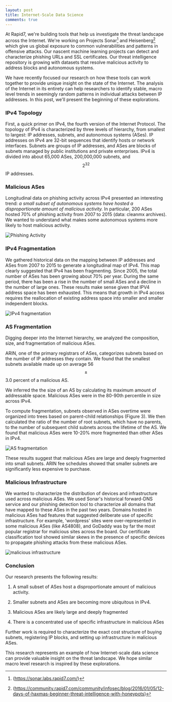 ```yaml
---
layout: post
title: Internet-Scale Data Science
comments: true
---
```


At Rapid7, we're building tools that help us investigate the threat landscape across the Internet. We're working on Projects Sonar[^1] and Heisenberg[^2] which give us global exposure to common vulnerabilities and patterns in offensive attacks. Our nascent machine learning projects can detect and characterize phishing URLs and SSL certificates. Our threat intelligence repository is growing with datasets that resolve malicious activity to address blocks and autonomous systems.

We have recently focused our research on how these tools can work together to provide unique insight on the state of the Internet. The analysis of the Internet in its entirety can help researchers to identify stable, macro level trends in seemingly random patterns in individual attacks between IP addresses. In this post, we'll present the beginning of these explorations.

### IPv4 Topology
First, a quick primer on IPv4, the fourth version of the Internet Protocol. The topology of IPv4 is characterized by three levels of hierarchy, from smallest to largest: IP addresses, subnets, and autonomous systems (ASes). IP addresses on IPv4 are 32-bit sequences that identify hosts or network interfaces. Subnets are groups of IP addresses, and ASes are blocks of subnets managed by public institutions and private enterprises. IPv4 is divided into about 65,000 ASes, 200,000,000 subnets, and $$2^32$$ IP addresses.

### Malicious ASes

Longitudinal data on phishing activity across IPv4 presented an interesting trend: *a small subset of autonomous systems have hosted a disproportionate amount of malicious activity.* In particular, 200 ASes hosted 70% of phishing activity from 2007 to 2015 (data: cleanmx archives). We wanted to understand what makes some autonomous systems more likely to host malicious activity.


![Phishing Activity](http://pegasos1.github.io/public/20160215/fig1.png)


### IPv4 Fragmentation

We gathered historical data on the mapping between IP addresses and ASes from 2007 to 2015 to generate a longitudinal map of IPv4. This map clearly suggested that IPv4 has been fragmenting. Since 2005, the total number of ASes has been growing about 70% per year. During the same period, there has been a rise in the number of small ASes and a decline in the number of large ones. These results make sense given that IPV4 address space has been exhausted. This means that growth in IPv4 access requires the reallocation of existing address space into smaller and smaller independent blocks.

![IPv4 fragmentation](http://pegasos1.github.io/public/20160215/fig2.png)

### AS Fragmentation

Digging deeper into the Internet hierarchy, we analyzed the composition, size, and fragmentation of malicious ASes.

ARIN, one of the primary registrars of ASes, categorizes subnets based on the number of IP addresses they contain. We found that the smallest subnets available made up on average 56 $$\pm$$ 3.0 percent of a malicious AS.

We inferred the the size of an AS by calculating its maximum amount of addressable space. Malicious ASes were in the 80-90th percentile in size across IPv4.  

To compute fragmentation, subnets observed in ASes overtime were organized into trees based on parent-child relationships (Figure 3). We then calculated the ratio of the number of root subnets, which have no parents, to the number of subsequent child subnets across the lifetime of the AS. We found that malicious ASes were 10-20% more fragmented than other ASes in IPv4.

![AS fragmentation](http://pegasos1.github.io/public/20160215/fig3.png)

These results suggest that malicious ASes are large and deeply fragmented into small subnets. ARIN fee schedules showed that smaller subnets are significantly less expensive to purchase.


### Malicious Infrastructure

We wanted to characterize the distribution of devices and infrastructure used across malicious ASes. We used Sonar's historical forward-DNS service and our phishing detection tool to characterize all domains that have mapped to these ASes in the past two years. Domains hosted in malicious ASes had features that suggested deliberate use of specific infrastructure. For example, 'wordpress' sites were over-represented in some malicious ASes (like AS4808), and GoDaddy was by far the most popular registrar for malicious sites across the board. Our certificate classification tool showed similar skews in the presence of specific devices to propagate phishing attacks from these malicious ASes.

![malicious infrastructure](http://pegasos1.github.io/public/20160215/fig4.png)

### Conclusion

 Our research presents the following results:

  1) A small subset of ASes host a disproportionate amount of malicious activity.

  2) Smaller subnets and ASes are becoming more ubiquitous in IPv4.

  3) Malicious ASes are likely large and deeply fragmented

  4) There is a concentrated use of specific infrastructure in malicious ASes


Further work is required to characterize the exact cost structure of buying subnets, registering IP blocks, and setting up infrastructure in malicious ASes.

This research represents an example of how Internet-scale data science can provide valuable insight on the threat landscape. We hope similar macro level research is inspired by these explorations.       


[^1]: (https://sonar.labs.rapid7.com/)
[^2]:(https://community.rapid7.com/community/infosec/blog/2016/01/05/12-days-of-haxmas-beginner-threat-intelligence-with-honeypots)
[^3]: [History of the Internet]
[^4]: [Cleanmx archive] (http://cleanmx.org)
